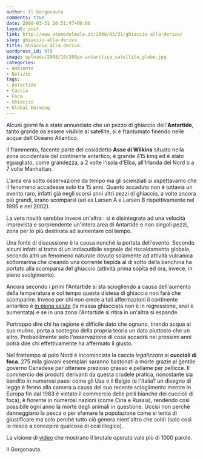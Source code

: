 ```yaml
---
author: Il Gorgonauta
comments: true
date: 2008-03-31 20:51:47+00:00
layout: post
link: http://www.atomodelmale.it/2008/03/31/ghiaccio-alla-deriva/
slug: ghiaccio-alla-deriva
title: Ghiaccio alla deriva.
wordpress_id: 979
image: uploads/2008/10/280px-antarctica_satellite_globe.jpg
categories:
- Ambiente
- Notizie
tags:
- Antartide
- Caccia
- Foca
- Ghiaccio
- Global Warming
---
```


Alcuni giorni fa è stato annunciato che un pezzo di ghiaccio dell'**Antartide**, tanto grande da essere visibile al satellite, si è frantumato finendo nelle acque dell'Oceano Atlantico.

Il frammento, facente parte del cosiddetto **Asse di Wilkins** situato nella zona occidentale del continente antartico, è grande 415 kmq ed è stato eguagliato, come grandezza, a 2 volte l'isola d'Elba, all'Irlanda del Nord o a 7 volte Manhattan.

L'area era sotto osservazione da tempo ma gli scienziati si aspettavamo che il fenomeno accadesse solo tra 15 anni. Quanto  accaduto non è tuttavia un evento raro, infatti già negli scorsi anni  altri pezzi di ghiaccio, a volte ancora più grandi, erano scomparsi (ad es Larsen A e Larsen B rispettivamente nel 1995  e nel 2002).

La vera novità sarebbe invece un'altra : si è disintegrata ad una velocità imprevista e sorprendente un'intera area di Antartide e non singoli pezzi, zona per lo più destinata ad aumentare col tempo.

Una fonte di discussione è la causa nonché la portata dell'evento. Secondo alcuni infatti si tratta di un indiscutibile segnale del riscaldamento globale, secondo altri un fenomeno naturale dovuto solamente ad attività vulcanica sottomarina che creando una corrente tiepida al di sotto della banchina ha portato alla scomparsa del ghiaccio (attività prima sopita ed ora, invece, in pieno svolgimento).

Ancora secondo i primi l'Antartide si sta sciogliendo a causa dell'aumento della temperatura e col tempo questa distesa di ghiaccio non farà che scomparire. Invece per chi non crede a tali affermazioni il continente antartico è [in piena salute](http://meteolive.leonardo.it/meteo-notizia.php?id=23794) (la massa ghiacciata non è in regressione, anzi è aumentata) e se in una zona l'Antartide si ritira in un'altra si espande.

Purtroppo dire chi ha ragione è difficile dato che ognuno, tirando acqua al suo mulino, porta a sostegno della propria teoria un dato piuttosto che un altro. Probabilmente solo l'osservazione di cosa accadrà nei prossimi anni potrà dire chi effettivamente ha affermato il giusto.

Nel frattempo al polo Nord è incominciata la caccia _legalizzata_ ai **cuccioli di foca**. 275 mila giovani esemplari saranno bastonati a morte grazie al gentile governo Canadese per ottenere prezioso grasso e pellame per pellicce. Il commercio dei prodotti derivanti da questa crudele pratica, nonostante sia  bandito in numerosi paesi come gli Usa o il Belgio (e l'Italia? un disegno di legge è fermo alla camera a causa del suo recente scioglimento mentre in Europa fin dal 1983 è vietato il commercio delle pelli bianche dei cuccioli di foca), è fiorente in numerosi nazioni (come Cina e Russia), rendendo così possibile ogni anno la morte degli animali in questione. Uccisi non perché danneggiano la pesca o per sfamare la popolazione  come si tenta di giustificare ma solo perché tutto ciò genera nient'altro che soldi (solo così io riesco a concepire qualcosa di così illogico).

La visione di [video](http://it.youtube.com/watch?v=wZhqTQ3LxmI&feature=related) che mostrano il brutale operato vale più di 1000 parole.

Il Gorgonauta.
